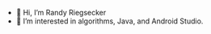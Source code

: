 - 👋 Hi, I’m Randy Riegsecker
- 👀 I’m interested in algorithms, Java, and Android Studio.

<!---
randy-riegsecker/randy-riegsecker is a ✨ special ✨ repository because its `README.md` (this file) appears on your GitHub profile.
You can click the Preview link to take a look at your changes.
--->
